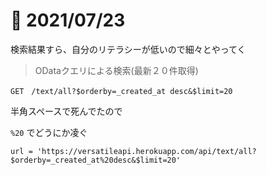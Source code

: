 # 📝 2021/07/23


検索結果すら、自分のリテラシーが低いので細々とやってく


> ODataクエリによる検索(最新２０件取得)

```
GET　/text/all?$orderby=_created_at desc&$limit=20
```


半角スペースで死んでたので

`%20` でどうにか凌ぐ




```
url = 'https://versatileapi.herokuapp.com/api/text/all?$orderby=_created_at%20desc&$limit=20'
```
